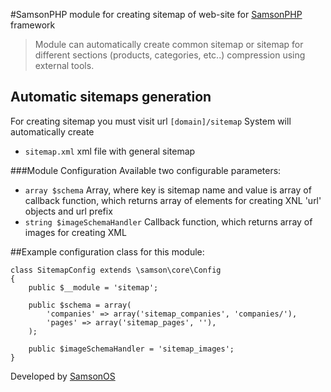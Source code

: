#SamsonPHP module for creating sitemap of web-site for [SamsonPHP](http://samsonphp.com) framework

> Module can automatically create common sitemap or sitemap for different sections (products, categories, etc..)
> compression using external tools.

## Automatic sitemaps generation
For creating sitemap you must visit url ```[domain]/sitemap```
System will automatically create
 * ```sitemap.xml``` xml file with general sitemap

###Module Configuration
Available two configurable parameters:
 * ```array $schema``` Array, where key is sitemap name and value is array of callback function, which returns array of elements for creating XNL 'url' objects and url prefix
 * ```string $imageSchemaHandler``` Callback function, which returns array of images for creating XML

##Example configuration class for this module:
```
class SitemapConfig extends \samson\core\Config
{
    public $__module = 'sitemap';

    public $schema = array(
        'companies' => array('sitemap_companies', 'companies/'),
        'pages' => array('sitemap_pages', ''),
    );

    public $imageSchemaHandler = 'sitemap_images';
}
```

Developed by [SamsonOS](http://samsonos.com/)